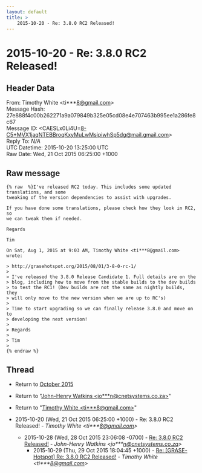 ```yaml
---
layout: default
title: >
    2015-10-20 - Re: 3.8.0 RC2 Released!
---
```


# 2015-10-20 - Re: 3.8.0 RC2 Released!

## Header Data

From: Timothy White \<ti***8@gmail.com\><br>
Message Hash: 27e888f4c00b262271a9a079849b325e05cd08e4e707463b995ee1a286fe8c67<br>
Message ID: \<CAESLx0Li4U=8-C5+MVX1jaqNTEBBroqKxyMuLwMsipiwhSp5dg@mail.gmail.com\><br>
Reply To: _N/A_<br>
UTC Datetime: 2015-10-20 13:25:00 UTC<br>
Raw Date: Wed, 21 Oct 2015 06:25:00 +1000<br>

## Raw message

```
{% raw  %}I've released RC2 today. This includes some updated translations, and some
tweaking of the version dependencies to assist with upgrades.

If you have done some translations, please check how they look in RC2, so
we can tweak them if needed.

Regards

Tim

On Sat, Aug 1, 2015 at 9:03 AM, Timothy White <ti***8@gmail.com> wrote:

> http://grasehotspot.org/2015/08/01/3-8-0-rc-1/
>
> I've released the 3.8.0 Release Candidate 1. Full details are on the
> blog, including how to move from the stable builds to the dev builds
> to test the RC1! (Dev builds are not the same as nightly builds, they
> will only move to the new version when we are up to RC's)
>
> Time to start upgrading so we can finally release 3.8.0 and move on to
> developing the next version!
>
> Regards
>
> Tim
>
{% endraw %}
```

## Thread

+ Return to [October 2015](/archive/2015/10)

+ Return to "[John-Henry Watkins <jo***n<span>@</span>cnetsystems.co.za>](/authors/jo___n_at_cnetsystems_co_za)"
+ Return to "[Timothy White <ti***8<span>@</span>gmail.com>](/authors/ti___8_at_gmail_com)"

+ 2015-10-20 (Wed, 21 Oct 2015 06:25:00 +1000) - Re: 3.8.0 RC2 Released! - _Timothy White \<ti***8@gmail.com\>_
  + 2015-10-28 (Wed, 28 Oct 2015 23:06:08 -0700) - [Re: 3.8.0 RC2 Released!](/archive/2015/10/04b9d4fb617681384e0df3aba5ff978bcde5ae1619de9d67667740ebb1aac13a) - _John-Henry Watkins \<jo***n@cnetsystems.co.za\>_
    + 2015-10-29 (Thu, 29 Oct 2015 18:04:45 +1000) - [Re: [GRASE-Hotspot] Re: 3.8.0 RC2 Released!](/archive/2015/10/15d7fcad6b4ed1554f98cb073b80d1ebff2163cc7b88abc26a68c1d247366a5a) - _Timothy White \<ti***8@gmail.com\>_

